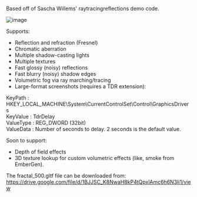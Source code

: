 Based off of Sascha Willems' raytracingreflections demo code.

![image](https://github.com/sjhalayka/sw_partial_reflectivity/assets/16404554/5e52bddc-5fab-4dee-bfad-5e8823bfefe2)

Supports:
- Reflection and refraction (Fresnel)
- Chromatic aberration
- Multiple shadow-casting lights
- Multiple textures
- Fast glossy (noisy) reflections
- Fast blurry (noisy) shadow edges
- Volumetric fog via ray marching/tracing
- Large-format screenshots (requires a TDR extension):

KeyPath   : HKEY_LOCAL_MACHINE\System\CurrentControlSet\Control\GraphicsDrivers<br>
KeyValue  : TdrDelay<br>
ValueType : REG_DWORD (32bit)<br>
ValueData : Number of seconds to delay. 2 seconds is the default value.<br>

Soon to support:
- Depth of field effects
- 3D texture lookup for custom volumetric effects (like, smoke from EmberGen).

The fractal_500.gltf file can be downloaded from: https://drive.google.com/file/d/1BJJSC_K8NwaH8kP4tQpxlAmc6h6N3Ii1/view
